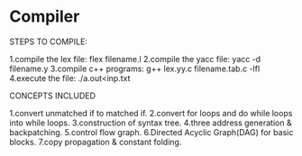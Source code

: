 # Compiler
STEPS TO COMPILE:

1.compile the lex file: flex filename.l
2.compile the yacc file: yacc -d filename.y
3.compile c++ programs: g++ lex.yy.c filename.tab.c -lfl
4.execute the file: ./a.out<inp.txt

CONCEPTS INCLUDED

1.convert unmatched if to matched if.
2.convert for loops and do while loops into while loops.
3.construction of syntax tree.
4.three address generation & backpatching.
5.control flow graph.
6.Directed Acyclic Graph(DAG) for basic blocks.
7.copy propagation & constant folding.
